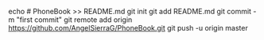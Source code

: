 echo # PhoneBook >> README.md
git init
git add README.md
git commit -m "first commit"
git remote add origin https://github.com/AngelSierraG/PhoneBook.git
git push -u origin master
